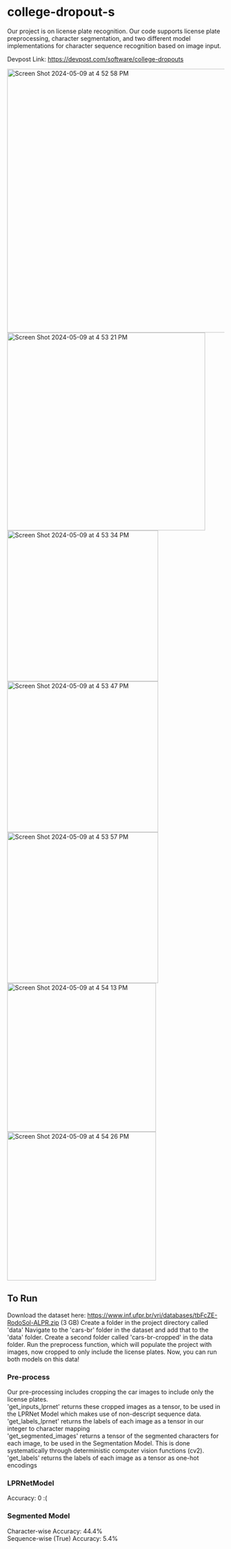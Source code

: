 # college-dropout-s
Our project is on license plate recognition. Our code supports license plate preprocessing, character segmentation, and two different model implementations for character sequence recognition based on image input.

Devpost Link: https://devpost.com/software/college-dropouts

<img width="612" alt="Screen Shot 2024-05-09 at 4 52 58 PM" src="https://github.com/erc-ma/License-Plate-Recognition/assets/103232379/6973b0ff-c088-417e-93ef-db0a47e3115c">

<img width="459" alt="Screen Shot 2024-05-09 at 4 53 21 PM" src="https://github.com/erc-ma/License-Plate-Recognition/assets/103232379/31ba6623-14ff-476f-88b2-ad2f493e609d">

<img width="350" alt="Screen Shot 2024-05-09 at 4 53 34 PM" src="https://github.com/erc-ma/License-Plate-Recognition/assets/103232379/5c13295d-8a6e-4e7e-a537-30df02af9011">

<img width="350" alt="Screen Shot 2024-05-09 at 4 53 47 PM" src="https://github.com/erc-ma/License-Plate-Recognition/assets/103232379/0d59d4bd-7bf8-4957-ab3d-d02300c0362a">

<img width="350" alt="Screen Shot 2024-05-09 at 4 53 57 PM" src="https://github.com/erc-ma/License-Plate-Recognition/assets/103232379/b9d3ac6f-50ab-4597-8247-b9b924e05bcb">

<br>
<img width="345" alt="Screen Shot 2024-05-09 at 4 54 13 PM" src="https://github.com/erc-ma/License-Plate-Recognition/assets/103232379/4cc25041-5faa-4bc9-b069-be0d3e565122">
<img width="345" alt="Screen Shot 2024-05-09 at 4 54 26 PM" src="https://github.com/erc-ma/License-Plate-Recognition/assets/103232379/38191fe9-d5fb-493f-940c-1eb6406cb6c4">

## To Run
Download the dataset here: https://www.inf.ufpr.br/vri/databases/tbFcZE-RodoSol-ALPR.zip (3 GB)
Create a folder in the project directory called 'data'
Navigate to the 'cars-br' folder in the dataset and add that to the 'data' folder.
Create a second folder called 'cars-br-cropped' in the data folder.
Run the preprocess function, which will populate the project with images, now cropped to only include the license plates.
Now, you can run both models on this data!

### Pre-process
Our pre-processing includes cropping the car images to include only the license plates. <br>
'get_inputs_lprnet' returns these cropped images as a tensor, to be used in the LPRNet Model which makes use of non-descript sequence data. <br>
'get_labels_lprnet' returns the labels of each image as a tensor in our integer to character mapping<br>
'get_segmented_images' returns a tensor of the segmented characters for each image, to be used in the Segmentation Model. This is done systematically through deterministic computer vision functions (cv2).<br>
'get_labels' returns the labels of each image as a tensor as one-hot encodings<br>

### LPRNetModel
Accuracy: 0 :(

### Segmented Model
Character-wise Accuracy: 44.4% <br>
Sequence-wise (True) Accuracy: 5.4%
